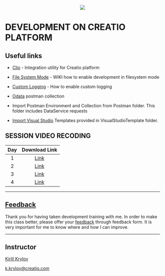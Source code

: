 <p align="center">
    <a href="https://www.creatio.com/">
            <img src="https://github.com/kirillkrylov/ImagesAndPages/wiki/Img/accelerateBannerBlue.png">
    </a>
</p>

# DEVELOPMENT ON CREATIO PLATFORM

## Useful links
- [Clio][clio] - Integration utility for Creatio platform
- [File System Mode][fsmode] - WIKI how to enable development in filesystem mode
- [Custom Logging][nlog] - How to enable custom logging


- [Odata] postman collection
- Import Postman Environment and Collection from Postman folder. This folder includes DataService requests
- [Import Visual Studio][vsTpl] Templates provided in VisualStudioTemplate folder.


## SESSION VIDEO RECODING
|Day|Download Link|
|:--:|:--:|
|1|[Link][d1v]|
|2|[Link][d2v]|
|3|[Link][d3v]|
|4|[Link][d4v]|
<!-- 
|5|[Link][d5v]|
|6|[Link][d6v]|
|7|[Link][d7v]|
|8|[Link][d8v]|
 -->


---
## [Feedback][feedBackForm]
Thank you for having taken development training with me. In order to make this class better, please offer your [feedback][feedBackForm] through feedback form. It is very important for me to know where and how I can improve.

---
## Instructor
[Kirill Krylov][about]


<a href="mailto:k.krylov@creatio.com">k.krylov@creatio.com</a><br />


<!-- Named Links -->
[d1v]: https://creatio-global.zoom.us/rec/share/_KOMXTJtmzP3HekC1652Q5mviaPLW7p4_Y48SbRjAn0iew2sdT_fIFcoHTqzYI0W.evRXB-nGyKSYXTXu
[d2v]: https://creatio-global.zoom.us/rec/share/DtuUa2Zf_qLRc86PIYAFuMBbEAxrgsQBgAtGVhmkVS1L_UdVWEu9FCtxjGnVaedM.OCJTq0u7EVSTSBRE
[d3v]: https://creatio-global.zoom.us/rec/share/QkxousJJByqvXAhXHmOTyg1Mor212KNYQEBM2f5L8Bbm5_KGSI-z6brh1UZuaLZ9.ihaPd-77NwYPOFAn
[d4v]: https://creatio-global.zoom.us/rec/share/fpYqRzrGo7uu59u4eGFxxOXmrWmdKOdGihdmT7zotnA5kfnTtKlJZ03jnHC6ss68.Mv4ws6SeICzjWuYJ

<!-- Video 
[d5v]: 
[d6v]: 
[d7v]: 
[d8v]: 
Links -->


<!-- Links -->
[clio]:https://github.com/Advance-Technologies-Foundation/clio
[fsmode]:https://github.com/Academy-Creatio/TrainingProgramm/wiki/Enable-development-in-FileSystem-Mode
[nlog]:https://github.com/Academy-Creatio/TrainingProgramm/wiki/Custom-Logging-with-NLog
[oData]:https://documenter.getpostman.com/view/10204500/SztHX5Qb?version=latest
[vsTpl]:https://docs.microsoft.com/en-us/visualstudio/ide/how-to-create-item-templates?view=vs-2019


[feedBackForm]:https://forms.office.com/Pages/ResponsePage.aspx?id=-6Jce0OmhUOLOTaTQnDHFs1n4KjdfnVBtjvFqBN3Vk9URDFXRUhaNko1Rk9ONlQ5RkFETUYzNVY1Ri4u
[about]:https://github.com/kirillkrylov/ImagesAndPages/wiki/Kirill-Krylov,-CPA